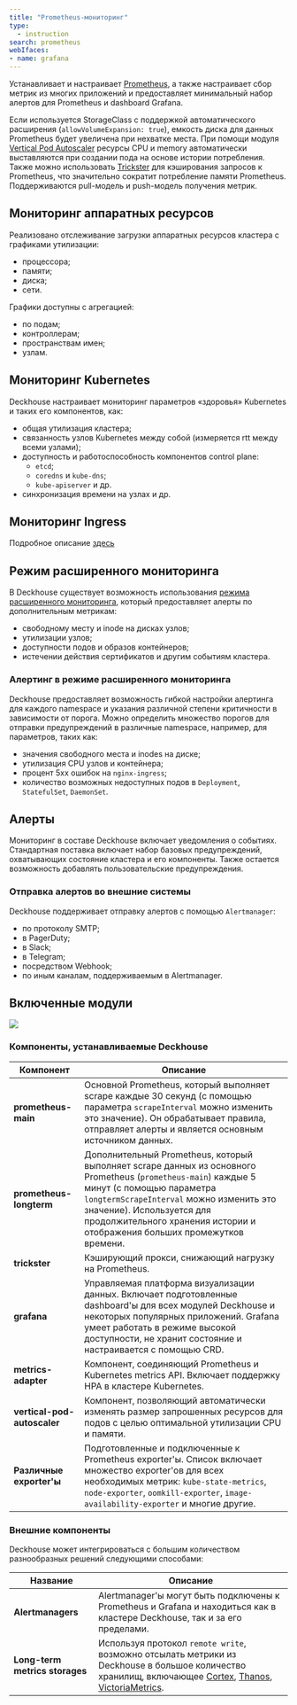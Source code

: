 ```yaml
---
title: "Prometheus-мониторинг"
type:
  - instruction
search: prometheus
webIfaces:
- name: grafana
---
```


Устанавливает и настраивает [Prometheus](https://prometheus.io/), а также настраивает сбор метрик из многих приложений и предоставляет минимальный набор алертов для Prometheus и dashboard Grafana.

Если используется StorageClass с поддержкой автоматического расширения (`allowVolumeExpansion: true`), емкость диска для данных Prometheus будет увеличена при нехватке места.
При помощи модуля [Vertical Pod Autoscaler](../../modules/302-vertical-pod-autoscaler/) ресурсы CPU и memory автоматически выставляются при создании пода на основе истории потребления. Также можно использовать [Trickster](https://github.com/trickstercache/trickster) для кэширования запросов к Prometheus, что значительно сократит потребление памяти Prometheus.
Поддерживаются pull-модель и push-модель получения метрик.

## Мониторинг аппаратных ресурсов

Реализовано отслеживание загрузки аппаратных ресурсов кластера с графиками утилизации:
- процессора;
- памяти;
- диска;
- сети.

Графики доступны с агрегацией:
- по подам;
- контроллерам;
- пространствам имен;
- узлам.

## Мониторинг Kubernetes

Deckhouse настраивает мониторинг параметров «здоровья» Kubernetes и таких его компонентов, как:
* общая утилизация кластера;
* связанность узлов Kubernetes между собой (измеряется rtt между всеми узлами);
* доступность и работоспособность компонентов control plane:
  - `etcd`;
  - `coredns` и `kube-dns`;
  - `kube-apiserver` и др.
* синхронизация времени на узлах и др.

## Мониторинг Ingress

Подробное описание [здесь](../../modules/402-ingress-nginx/#мониторинг-и-статистика)

## Режим расширенного мониторинга

В Deckhouse существует возможность использования [режима расширенного мониторинга](../340-extended-monitoring/), который предоставляет алерты по дополнительным метрикам:
* свободному месту и inode на дисках узлов;
* утилизации узлов;
* доступности подов и образов контейнеров;
* истечении действия сертификатов и другим событиям кластера.

### Алертинг в режиме расширенного мониторинга

Deckhouse предоставляет возможность гибкой настройки алертинга для каждого namespace и указания различной степени критичности в зависимости от порога. Можно определить множество порогов для отправки предупреждений в различные namespace, например, для параметров, таких как:
* значения свободного места и inodes на диске;
* утилизация CPU узлов и контейнера;
* процент 5xx ошибок на `nginx-ingress`;
* количество возможных недоступных подов в `Deployment`, `StatefulSet`, `DaemonSet`.

## Алерты

Мониторинг в составе Deckhouse включает уведомления о событиях. Стандартная поставка включает набор базовых предупреждений, охватывающих состояние кластера и его компоненты. Также остается возможность добавлять пользовательские предупреждения.

### Отправка алертов во внешние системы

Deckhouse поддерживает отправку алертов с помощью `Alertmanager`:
* по протоколу SMTP;
* в PagerDuty;
* в Slack;
* в Telegram;
* посредством Webhook;
* по иным каналам, поддерживаемым в Alertmanager.

## Включенные модули

<img src="../../images/300-prometheus/prometheus_monitoring.svg">

### Компоненты, устанавливаемые Deckhouse

| Компонент                   | Описание                                                                                                                                                                                                                                                                                            |
|-----------------------------|-----------------------------------------------------------------------------------------------------------------------------------------------------------------------------------------------------------------------------------------------------------------------------------------------------|
| **prometheus-main**         | Основной Prometheus, который выполняет scrape каждые 30 секунд (с помощью параметра `scrapeInterval` можно изменить это значение). Он обрабатывает правила, отправляет алерты и является основным источником данных.                                                                     |
| **prometheus-longterm**     | Дополнительный Prometheus, который выполняет scrape данных из основного Prometheus (`prometheus-main`) каждые 5 минут (с помощью параметра `longtermScrapeInterval` можно изменить это значение). Используется для продолжительного хранения истории и отображения больших промежутков времени. |
| **trickster**               | Кэширующий прокси, снижающий нагрузку на Prometheus.                                                                                                                                                                                                                                                |
| **grafana**                 | Управляемая платформа визуализации данных. Включает подготовленные dashboard'ы для всех модулей Deckhouse и некоторых популярных приложений. Grafana умеет работать в режиме высокой доступности, не хранит состояние и настраивается с помощью CRD.                                               |
| **metrics-adapter**         | Компонент, соединяющий Prometheus и Kubernetes metrics API. Включает поддержку HPA в кластере Kubernetes.                                                                                                                                                                                           |
| **vertical-pod-autoscaler** | Компонент, позволяющий автоматически изменять размер запрошенных ресурсов для подов с целью оптимальной утилизации CPU и памяти.                                                                                                                                                                   |
| **Различные exporter'ы**    | Подготовленные и подключенные к Prometheus exporter'ы. Список включает множество exporter'ов для всех необходимых метрик: `kube-state-metrics`, `node-exporter`, `oomkill-exporter`, `image-availability-exporter` и многие другие.                                                                 |

### Внешние компоненты

Deckhouse может интегрироваться с большим количеством разнообразных решений следующими способами:

| Название                       | Описание|
|--------------------------------|--------------------------------------------------------------------------|
| **Alertmanagers**              | Alertmanager'ы могут быть подключены к Prometheus и Grafana и находиться как в кластере Deckhouse, так и за его пределами.|
| **Long-term metrics storages** | Используя протокол `remote write`, возможно отсылать метрики из Deckhouse в большое количество хранилищ, включающее [Cortex](https://www.cortex.io/), [Thanos](https://thanos.io/), [VictoriaMetrics](https://victoriametrics.com/products/open-source/).|
